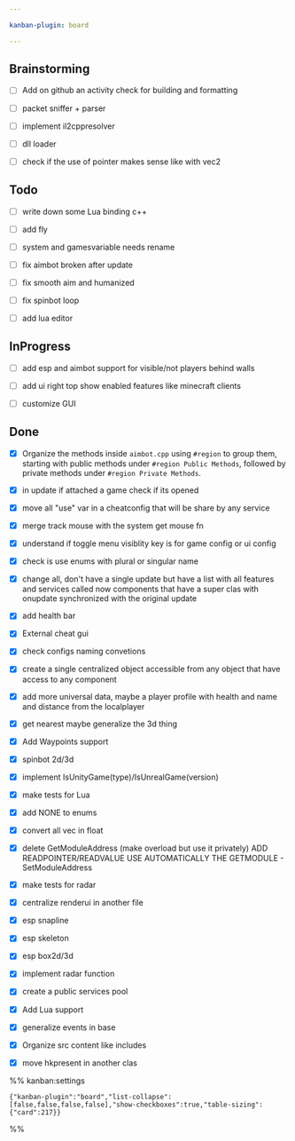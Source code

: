 ```yaml
---

kanban-plugin: board

---
```


## Brainstorming

- [ ] Add on github an activity check for building and formatting
- [ ] packet sniffer + parser
- [ ] implement il2cppresolver
- [ ] dll loader
- [ ] check if the use of pointer makes sense like with vec2


## Todo

- [ ] write down some Lua binding c++
- [ ] add fly
- [ ] system and gamesvariable needs rename
- [ ] fix aimbot broken after update
- [ ] fix smooth aim and humanized
- [ ] fix spinbot loop
- [ ] add lua editor


## InProgress

- [ ] add esp and aimbot support for visible/not players behind walls
- [ ] add ui right top show enabled features like minecraft clients
- [ ] customize GUI


## Done

- [x] Organize the methods inside `aimbot.cpp` using `#region` to group them, starting with public methods under `#region Public Methods`, followed by private methods under `#region Private Methods`.
- [x] in update if attached a game check if its opened
- [x] move all "use" var in a cheatconfig that will be share by any service
- [x] merge track mouse with the system get mouse fn
- [x] understand if toggle menu visiblity key is for game config or ui config
- [x] check is use enums with plural or singular name
- [x] change all, don't have a single update but have a list with all features and services called now components that have a super clas with onupdate synchronized with the original update
- [x] add health bar
- [x] External cheat gui
- [x] check configs naming convetions
- [x] create a single centralized object accessible from any object that have access to any component
- [x] add more universal data, maybe a player profile with health and name and distance from the localplayer
- [x] get nearest maybe generalize the 3d thing
- [x] Add Waypoints support
- [x] spinbot 2d/3d
- [x] implement IsUnityGame(type)/IsUnrealGame(version)
- [x] make tests for Lua
- [x] add NONE to enums
- [x] convert all vec in float
- [x] delete GetModuleAddress (make overload but use it privately) ADD READPOINTER/READVALUE USE AUTOMATICALLY THE GETMODULE - SetModuleAddress
- [x] make tests for radar
- [x] centralize renderui in another file
- [x] esp snapline
- [x] esp skeleton
- [x] esp box2d/3d
- [x] implement radar function
- [x] create a public services pool
- [x] Add Lua support
- [x] generalize events in base
- [x] Organize src content like includes
- [x] move hkpresent in another clas




%% kanban:settings
```
{"kanban-plugin":"board","list-collapse":[false,false,false,false],"show-checkboxes":true,"table-sizing":{"card":217}}
```
%%